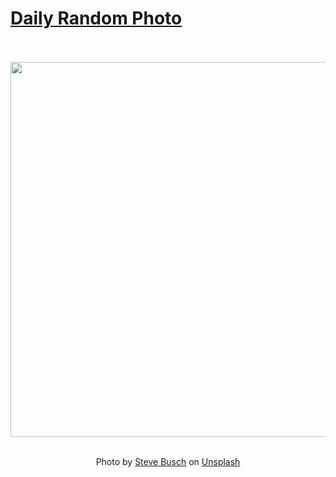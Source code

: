 # [Daily Random Photo](https://www.dailyrandomphoto.com/)

<div align="center">
  <br>
  <br>
  <a href="https://www.dailyrandomphoto.com/p/2024/2024-02-06/"><img src="https://images.unsplash.com/photo-1705844996076-eaf8cfad3a16?crop=entropy&cs=tinysrgb&fit=max&fm=jpg&ixid=M3w3NzUwOHwwfDF8cmFuZG9tfHx8fHx8fHx8MTcwNzE3OTMzOXw&ixlib=rb-4.0.3&q=80&w=1080" width="600px"></a>
  <br>
  <br>
  <p class="has-text-grey">Photo by <a href="https://unsplash.com/@sdbusch77?utm_source=Daily%20Random%20Photo&amp;utm_medium=referral" target="_blank" rel="noopener noreferrer">Steve Busch</a> on <a href="https://unsplash.com/photos/an-image-of-a-star-cluster-in-the-sky-hwAvG_MME3Y?utm_source=Daily%20Random%20Photo&amp;utm_medium=referral" target="_blank" rel="noopener noreferrer">Unsplash</a></p>
</div>
